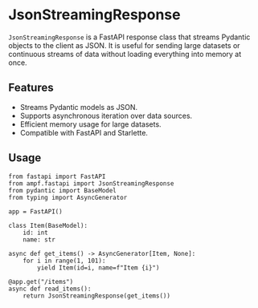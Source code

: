 # JsonStreamingResponse

`JsonStreamingResponse` is a FastAPI response class that streams Pydantic objects to the client as JSON. It is useful for sending large datasets or continuous streams of data without loading everything into memory at once.

## Features

- Streams Pydantic models as JSON.
- Supports asynchronous iteration over data sources.
- Efficient memory usage for large datasets.
- Compatible with FastAPI and Starlette.

## Usage

```pythonpython
from fastapi import FastAPI
from ampf.fastapi import JsonStreamingResponse
from pydantic import BaseModel
from typing import AsyncGenerator

app = FastAPI()

class Item(BaseModel):
    id: int
    name: str

async def get_items() -> AsyncGenerator[Item, None]:
    for i in range(1, 101):
        yield Item(id=i, name=f"Item {i}")

@app.get("/items")
async def read_items():
    return JsonStreamingResponse(get_items())
```
